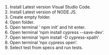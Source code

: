 1. Install Latest version Visual Studio Code.
2. Install Latest version of NODE.JS.
3. Create empty folder.
4. Open folder.
5. Open terminal ‘ npm init’ and hit enter.
6. Open terminal ‘npm install cypress --save-dev’.
7. Open terminal ‘npm install -D cypress-xpath’
8. Open terminal ’npx cypress open’.
9. Select test from specs and run tests.
